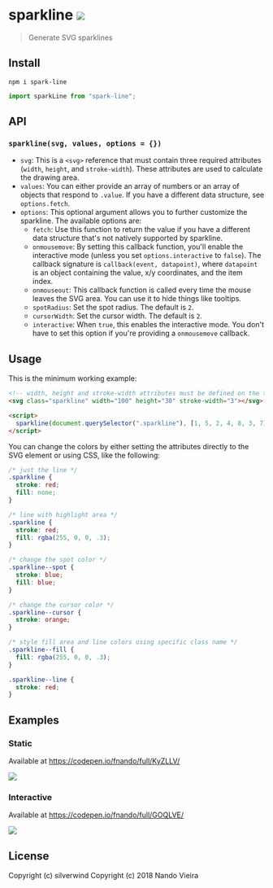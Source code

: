 # sparkline [![](https://img.shields.io/npm/v/spark-line.svg)](https://www.npmjs.com/package/spark-line)
> Generate SVG sparklines

## Install
```
npm i spark-line
```

```js
import sparkLine from "spark-line";
```

## API
### `sparkline(svg, values, options = {})`

- `svg`: This is a `<svg>` reference that must contain three required attributes (`width`, `height`, and `stroke-width`). These attributes are used to calculate the drawing area.
- `values`: You can either provide an array of numbers or an array of objects that respond to `.value`. If you have a different data structure, see `options.fetch`.
- `options`: This optional argument allows you to further customize the sparkline. The available options are:
    - `fetch`: Use this function to return the value if you have a different data structure that's not natively supported by sparkline.
    - `onmousemove`: By setting this callback function, you'll enable the interactive mode (unless you set `options.interactive` to `false`). The callback signature is `callback(event, datapoint)`, where `datapoint` is an object containing the value, x/y coordinates, and the item index.
    - `onmouseout`: This callback function is called every time the mouse leaves the SVG area. You can use it to hide things like tooltips.
    - `spotRadius`: Set the spot radius. The default is `2`.
    - `cursorWidth`: Set the cursor width. The default is `2`.
    - `interactive`: When `true`, this enables the interactive mode. You don't have to set this option if you're providing a `onmousemove` callback.

## Usage
This is the minimum working example:

```html
<!-- width, height and stroke-width attributes must be defined on the target SVG -->
<svg class="sparkline" width="100" height="30" stroke-width="3"></svg>

<script>
  sparkline(document.querySelector(".sparkline"), [1, 5, 2, 4, 8, 3, 7]);
</script>
```

You can change the colors by either setting the attributes directly to the SVG element or using CSS, like the following:

```css
/* just the line */
.sparkline {
  stroke: red;
  fill: none;
}

/* line with highlight area */
.sparkline {
  stroke: red;
  fill: rgba(255, 0, 0, .3);
}

/* change the spot color */
.sparkline--spot {
  stroke: blue;
  fill: blue;
}

/* change the cursor color */
.sparkline--cursor {
  stroke: orange;
}

/* style fill area and line colors using specific class name */
.sparkline--fill {
  fill: rgba(255, 0, 0, .3);
}

.sparkline--line {
  stroke: red;
}
```

## Examples

### Static

Available at https://codepen.io/fnando/full/KyZLLV/

[![](https://github.com/fnando/sparkline/blob/master/sparkline.gif?raw=true)](https://codepen.io/fnando/full/KyZLLV/)

### Interactive

Available at https://codepen.io/fnando/full/GOQLVE/

[![](https://github.com/fnando/sparkline/blob/master/sparkline-interactive.gif?raw=true)](https://codepen.io/fnando/full/GOQLVE)

## License

Copyright (c) silverwind
Copyright (c) 2018 Nando Vieira
